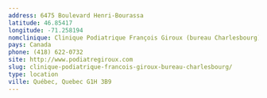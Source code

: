 ```yaml
---
address: 6475 Boulevard Henri-Bourassa
latitude: 46.85417
longitude: -71.258194
nomclinique: Clinique Podiatrique François Giroux (bureau Charlesbourg)
pays: Canada
phone: (418) 622-0732
site: http://www.podiatregiroux.com
slug: clinique-podiatrique-francois-giroux-bureau-charlesbourg/
type: location
ville: Québec, Quebec G1H 3B9
---
```


